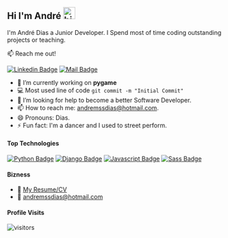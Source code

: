 ## Hi I'm André <img src="https://user-images.githubusercontent.com/1303154/88677602-1635ba80-d120-11ea-84d8-d263ba5fc3c0.gif" width="28px" alt="hi">

I'm André Dias a Junior Developer. I Spend most of time coding outstanding projects or teaching.

:mailbox: Reach me out!


[![Linkedin Badge](https://img.shields.io/badge/-André_Dias-0e76a8?style=flat&labelColor=0e76a8&logo=linkedin&logoColor=white)](https://www.linkedin.com/in/dias-webdev/)
[![Mail Badge](https://img.shields.io/badge/-andremssdias-0078D4?style=flat&labelColor=0078D4&logo=microsoft-outlook&logoColor=white)](mailto:andremssdias@hotmail.com)

<!-- TODO: Add last video link -->

- 🔭 I’m currently working on **pygame**
- :computer: Most used line of code `git commit -m "Initial Commit"`
- 🤔 I’m looking for help to become a better Software Developer.
- 📫 How to reach me: andremssdias@hotmail.com.
- 😄 Pronouns: Dias.
- ⚡ Fun fact: I'm a dancer and I used to street perform.

#### Top Technologies

<!-- TODO: Make technologies links takes you to repositories -->

[![Python Badge](https://img.shields.io/badge/-Python-3776AB?style=for-the-badge&labelColor=black&logo=python&logoColor=white)](#) 
[![Django Badge](https://img.shields.io/badge/-Django-092E20?style=for-the-badge&labelColor=black&logo=django&logoColor=white)](#) 
[![Javascript Badge](https://img.shields.io/badge/-Javascript-F0DB4F?style=for-the-badge&labelColor=black&logo=javascript&logoColor=F0DB4F)](#)
[![Sass Badge](https://img.shields.io/badge/-Sass-CC6699?style=for-the-badge&labelColor=black&logo=sass&logoColor=white)](#) 




#### Bizness
- :paperclip: [My Resume/CV]()
- :email: andremssdias@hotmail.com


#### Profile Visits 

![visitors](https://visitor-badge.glitch.me/badge?page_id=amssdias.amssddas)



